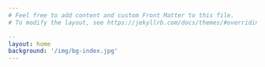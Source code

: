 ```yaml
---
# Feel free to add content and custom Front Matter to this file.
# To modify the layout, see https://jekyllrb.com/docs/themes/#overriding-theme-defaults

--
layout: home
background: '/img/bg-index.jpg'
---
```

